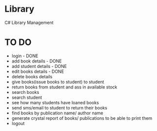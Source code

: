 # Library
C# Library Management

# TO DO

- login - DONE
- add book details - DONE
- add student details - DONE
- edit books details - DONE
- delete books details
- give books(issue books to student) to student
- return books from student and ass in available stock
- search books
- search student
- see how many students have loaned books
- send sms/email to student to return their books
- find books by publication name/ author name
- generate crystal report of books/ publications to be able to print them
- logout
